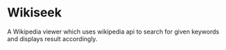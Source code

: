 # Wikiseek
A Wikipedia viewer which uses wikipedia api to search for given keywords and displays result accordingly.

